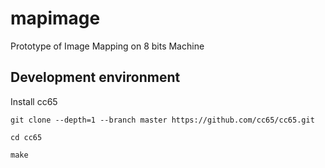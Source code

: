 # mapimage
Prototype of Image Mapping on 8 bits Machine


## Development environment

Install cc65

```
git clone --depth=1 --branch master https://github.com/cc65/cc65.git

cd cc65

make
```